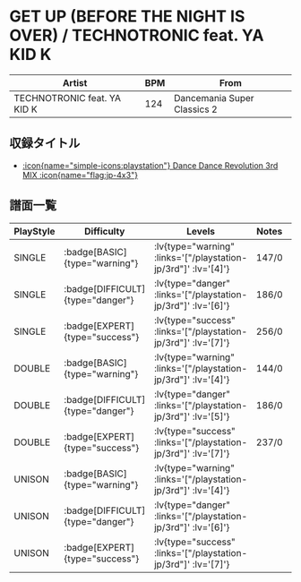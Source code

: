 # GET UP (BEFORE THE NIGHT IS OVER) / TECHNOTRONIC feat. YA KID K

|Artist|BPM|From|
|------|---|----|
|TECHNOTRONIC feat. YA KID K|124|Dancemania Super Classics 2|

## 収録タイトル

- [ :icon{name="simple-icons:playstation"} Dance Dance Revolution 3rd MIX :icon{name="flag:jp-4x3"} ](/playstation-jp/3rd)

## 譜面一覧

|PlayStyle|Difficulty|Levels|Notes|Movie|
|---------|----------|------|-----|-----|
|SINGLE| :badge[BASIC]{type="warning"} | :lv{type="warning" :links='["/playstation-jp/3rd"]' :lv='[4]'} |147/0||
|SINGLE| :badge[DIFFICULT]{type="danger"} | :lv{type="danger" :links='["/playstation-jp/3rd"]' :lv='[6]'} |186/0||
|SINGLE| :badge[EXPERT]{type="success"} | :lv{type="success" :links='["/playstation-jp/3rd"]' :lv='[7]'} |256/0||
|DOUBLE| :badge[BASIC]{type="warning"} | :lv{type="warning" :links='["/playstation-jp/3rd"]' :lv='[4]'} |144/0||
|DOUBLE| :badge[DIFFICULT]{type="danger"} | :lv{type="danger" :links='["/playstation-jp/3rd"]' :lv='[5]'} |186/0||
|DOUBLE| :badge[EXPERT]{type="success"} | :lv{type="success" :links='["/playstation-jp/3rd"]' :lv='[7]'} |237/0||
|UNISON| :badge[BASIC]{type="warning"} | :lv{type="warning" :links='["/playstation-jp/3rd"]' :lv='[4]'} |||
|UNISON| :badge[DIFFICULT]{type="danger"} | :lv{type="danger" :links='["/playstation-jp/3rd"]' :lv='[6]'} |||
|UNISON| :badge[EXPERT]{type="success"} | :lv{type="success" :links='["/playstation-jp/3rd"]' :lv='[7]'} |||
